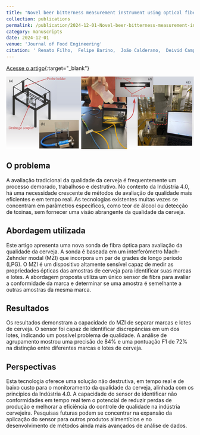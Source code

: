 ```yaml
---
title: "Novel beer bitterness measurement instrument using optical fiber sensor"
collection: publications
permalink: /publication/2024-12-01-Novel-beer-bitterness-measurement-instrument-using-optical-fiber-sensor
category: manuscripts
date: 2024-12-01
venue: 'Journal of Food Engineering'
citation: ' Renato Filho,  Felipe Barino,  João Calderano,  Deivid Campos,  Ítalo Alvarenga,  André Manhas,  Alexandre Santos, &quot;Novel beer bitterness measurement instrument using optical fiber sensor.&quot; Journal of Food Engineering, 2024.'
---
```


[Acesse o artigo](https://doi.org/10.1016/j.jfoodeng.2024.112246){:target="_blank"}

<img src="/images/graphical_abstract_beer_bitterness.png">

## O problema

A avaliação tradicional da qualidade da cerveja é frequentemente um processo demorado, trabalhoso e destrutivo.  No contexto da Indústria 4.0, há uma necessidade crescente de métodos de avaliação de qualidade mais eficientes e em tempo real.  As tecnologias existentes muitas vezes se concentram em parâmetros específicos, como teor de álcool ou detecção de toxinas, sem fornecer uma visão abrangente da qualidade da cerveja. 

## Abordagem utilizada

Este artigo apresenta uma nova sonda de fibra óptica para avaliação da qualidade da cerveja.  A sonda é baseada em um interferômetro Mach-Zehnder modal (MZI) que incorpora um par de grades de longo período (LPG).  O MZI é um dispositivo altamente sensível capaz de medir as propriedades ópticas das amostras de cerveja para identificar suas marcas e lotes.  A abordagem proposta utiliza um único sensor de fibra para avaliar a conformidade da marca e determinar se uma amostra é semelhante a outras amostras da mesma marca.

## Resultados

Os resultados demonstram a capacidade do MZI de separar marcas e lotes de cerveja.  O sensor foi capaz de identificar discrepâncias em um dos lotes, indicando um possível problema de qualidade.  A análise de agrupamento mostrou uma precisão de 84% e uma pontuação F1 de 72% na distinção entre diferentes marcas e lotes de cerveja.

## Perspectivas

Esta tecnologia oferece uma solução não destrutiva, em tempo real e de baixo custo para o monitoramento da qualidade da cerveja, alinhada com os princípios da Indústria 4.0.  A capacidade do sensor de identificar não conformidades em tempo real tem o potencial de reduzir perdas de produção e melhorar a eficiência do controle de qualidade na indústria cervejeira.  Pesquisas futuras podem se concentrar na expansão da aplicação do sensor para outros produtos alimentícios e no desenvolvimento de métodos ainda mais avançados de análise de dados.


